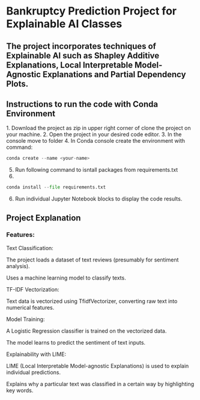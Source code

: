 <h1>Bankruptcy Prediction Project for Explainable AI Classes</h1>

<h2>The project incorporates techniques of Explainable AI such as Shapley Additive Explanations, Local Interpretable Model-Agnostic Explanations and Partial Dependency Plots.</h2>

<h2>Instructions to run the code with Conda Environment</h2>
1. Download the project as zip in upper right corner of clone the project on your machine.
2. Open the project in your desired code editor. 
3. In the console move to folder
4. In Conda console create the environment with command:

```python
conda create --name <your-name>
```

5. Run following command to isntall packages from requirements.txt
6. 
```python
conda install --file requirements.txt
```

6. Run individual Jupyter Notebook blocks to display the code results.
  
<h2>Project Explanation</h2>

<h3>Features:</h3>

Text Classification:

The project loads a dataset of text reviews (presumably for sentiment analysis).

Uses a machine learning model to classify texts.

TF-IDF Vectorization:

Text data is vectorized using TfidfVectorizer, converting raw text into numerical features.

Model Training:

A Logistic Regression classifier is trained on the vectorized data.

The model learns to predict the sentiment of text inputs.

Explainability with LIME:

LIME (Local Interpretable Model-agnostic Explanations) is used to explain individual predictions.

Explains why a particular text was classified in a certain way by highlighting key words.

